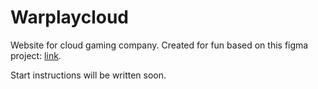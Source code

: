 # Warplaycloud

Website for cloud gaming company. Created for fun based on this figma
project: [link](https://www.figma.com/file/6rZ2mZiOVinWUpqP9hpTDn/Warplaycloud?node-id=2%3A2).

Start instructions will be written soon.
